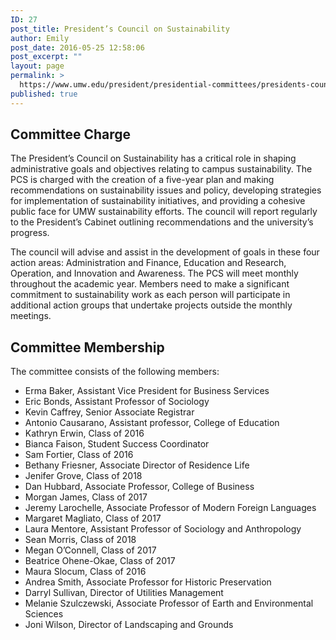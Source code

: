 ```yaml
---
ID: 27
post_title: President’s Council on Sustainability
author: Emily
post_date: 2016-05-25 12:58:06
post_excerpt: ""
layout: page
permalink: >
  https://www.umw.edu/president/presidential-committees/presidents-council-sustainability/
published: true
---
```

<h2>Committee Charge</h2>
The President’s Council on Sustainability has a critical role in shaping administrative goals and objectives relating to campus sustainability. The PCS is charged with the creation of a five-year plan and making recommendations on sustainability issues and policy, developing strategies for implementation of sustainability initiatives, and providing a cohesive public face for UMW sustainability efforts. The council will report regularly to the President’s Cabinet outlining recommendations and the university’s progress.

The council will advise and assist in the development of goals in these four action areas: Administration and Finance, Education and Research, Operation, and Innovation and Awareness. The PCS will meet monthly throughout the academic year. Members need to make a significant commitment to sustainability work as each person will participate in additional action groups that undertake projects outside the monthly meetings.
<h2>Committee Membership</h2>
The committee consists of the following members:
<ul>
 	<li>Erma Baker, Assistant Vice President for Business Services</li>
 	<li>Eric Bonds, Assistant Professor of Sociology</li>
 	<li>Kevin Caffrey, Senior Associate Registrar</li>
 	<li>Antonio Causarano, Assistant professor, College of Education</li>
 	<li>Kathryn Erwin, Class of 2016</li>
 	<li>Bianca Faison, Student Success Coordinator</li>
 	<li>Sam Fortier, Class of 2016</li>
 	<li>Bethany Friesner, Associate Director of Residence Life</li>
 	<li>Jenifer Grove, Class of 2018</li>
 	<li>Dan Hubbard, Associate Professor, College of Business</li>
 	<li>Morgan James, Class of 2017</li>
 	<li>Jeremy Larochelle, Associate Professor of Modern Foreign Languages</li>
 	<li>Margaret Magliato, Class of 2017</li>
 	<li>Laura Mentore, Assistant Professor of Sociology and Anthropology</li>
 	<li>Sean Morris, Class of 2018</li>
 	<li>Megan O’Connell, Class of 2017</li>
 	<li>Beatrice Ohene-Okae, Class of 2017</li>
 	<li>Maura Slocum, Class of 2016</li>
 	<li>Andrea Smith, Associate Professor for Historic Preservation</li>
 	<li>Darryl Sullivan, Director of Utilities Management</li>
 	<li>Melanie Szulczewski, Associate Professor of Earth and Environmental Sciences</li>
 	<li>Joni Wilson, Director of Landscaping and Grounds</li>
</ul>